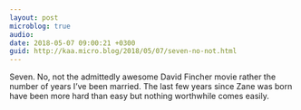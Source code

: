 ```yaml
---
layout: post
microblog: true
audio: 
date: 2018-05-07 09:00:21 +0300
guid: http://kaa.micro.blog/2018/05/07/seven-no-not.html
---
```

Seven. No, not the admittedly awesome David Fincher movie rather the number of years I’ve been married. The last few years since Zane was born have been more hard than easy but nothing worthwhile comes easily.
